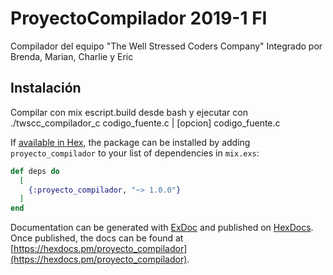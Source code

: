 # ProyectoCompilador 2019-1 FI

Compilador del equipo "The Well Stressed Coders Company" Integrado por Brenda, Marian, Charlie y Eric

## Instalación

Compilar con mix escript.build desde bash y ejecutar con ./twscc_compilador_c codigo_fuente.c | [opcion] codigo_fuente.c 

If [available in Hex](https://hex.pm/docs/publish), the package can be installed
by adding `proyecto_compilador` to your list of dependencies in `mix.exs`:

```elixir
def deps do
  [
    {:proyecto_compilador, "~> 1.0.0"}
  ]
end
```

Documentation can be generated with [ExDoc](https://github.com/elixir-lang/ex_doc)
and published on [HexDocs](https://hexdocs.pm). Once published, the docs can
be found at [https://hexdocs.pm/proyecto_compilador](https://hexdocs.pm/proyecto_compilador).

